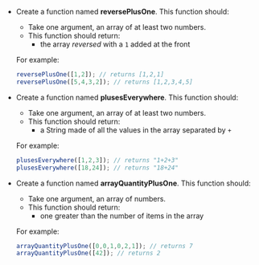 - Create a function named **reversePlusOne**. This function should:
    - Take one argument, an array of at least two numbers.
    - This function should return:
        - the array *reversed* with a `1` added at the front

    For example:
    
    ```javascript
    reversePlusOne([1,2]); // returns [1,2,1]
    reversePlusOne([5,4,3,2]); // returns [1,2,3,4,5]
    ```

- Create a function named **plusesEverywhere**. This function should:
	- Take one argument, an array of at least two numbers.
	- This function should return:
		- a String made of all the values in the array separated by `+`
		
	For example:
	
	```javascript
	plusesEverywhere([1,2,3]); // returns "1+2+3"
	plusesEverywhere([18,24]); // returns "18+24"
	```
	
- Create a function named **arrayQuantityPlusOne**. This function should:
	- Take one argument, an array of numbers.
	- This function should return:
		- one greater than the number of items in the array

	For example: 
	
	```javascript
	arrayQuantityPlusOne([0,0,1,0,2,1]); // returns 7
	arrayQuantityPlusOne([42]); // returns 2
	```